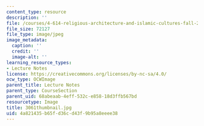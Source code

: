 ```yaml
---
content_type: resource
description: ''
file: /courses/4-614-religious-architecture-and-islamic-cultures-fall-2002/4a821435b65fd36cd43f9b95a8eeee38_3061thumbnail.jpg
file_size: 72127
file_type: image/jpeg
image_metadata:
  caption: ''
  credit: ''
  image-alt: ''
learning_resource_types:
- Lecture Notes
license: https://creativecommons.org/licenses/by-nc-sa/4.0/
ocw_type: OCWImage
parent_title: Lecture Notes
parent_type: CourseSection
parent_uid: 68abeaab-4eff-532c-e858-18d3ffb567bd
resourcetype: Image
title: 3061thumbnail.jpg
uid: 4a821435-b65f-d36c-d43f-9b95a8eeee38
---
```

